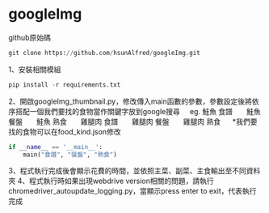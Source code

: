 # googleImg
github原始碼
```python
git clone https://github.com/hsunAlfred/googleImg.git
```


1、安裝相關模組
```python
pip install -r requirements.txt
```

2、開啟googleImg_thumbnail.py，修改傳入main函數的參數，參數設定後將依序搭配一個我們要找的食物當作關鍵字放到google搜尋
&nbsp;&nbsp;&nbsp;&nbsp;eg. 鮭魚 食譜
&nbsp;&nbsp;&nbsp;&nbsp;&nbsp;&nbsp;鮭魚 餐盤
&nbsp;&nbsp;&nbsp;&nbsp;&nbsp;&nbsp;鮭魚 熟食
&nbsp;&nbsp;&nbsp;&nbsp;&nbsp;&nbsp;雞腿肉 食譜
&nbsp;&nbsp;&nbsp;&nbsp;&nbsp;&nbsp;雞腿肉 餐盤
&nbsp;&nbsp;&nbsp;&nbsp;&nbsp;&nbsp;雞腿肉 熟食
&nbsp;&nbsp;&nbsp;&nbsp;&nbsp;*我們要找的食物可以在food_kind.json修改
```python
if __name__ == '__main__':
    main("食譜", "餐盤", "熟食")
```

3、程式執行完成後會顯示花費的時間，並依照主菜、副菜、主食輸出至不同資料夾
4、程式執行時如果出現webdrive version相關的問題，請執行chromedriver_autoupdate_logging.py，當顯示press enter to exit，代表執行完成
